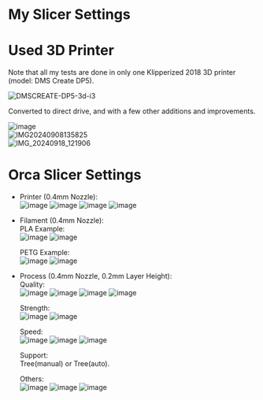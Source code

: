 # My Slicer Settings
  
# Used 3D Printer
Note that all my tests are done in only one Klipperized 2018 3D printer (model: DMS Create DP5).  
  
![DMSCREATE-DP5-3d-i3](https://github.com/user-attachments/assets/7307c003-a19e-41f0-9e40-6adc4e97f0e7)  
  
Converted to direct drive, and with a few other additions and improvements.  
  
![image](https://github.com/user-attachments/assets/e12ccbe9-76d0-4c6a-8232-c4f779447f5c)  
![IMG20240908135825](https://github.com/user-attachments/assets/ed4f3960-5f03-4b46-8f75-73bb7e4608fe)  
![IMG_20240918_121906](https://github.com/user-attachments/assets/efc006f4-d0f7-4fe9-a5c7-f296d5c17ec1)  
  
# Orca Slicer Settings 
- Printer (0.4mm Nozzle):  
![image](https://github.com/user-attachments/assets/314b1792-dc47-44b4-b1d3-70bf22fc6247)
![image](https://github.com/user-attachments/assets/9c291cb7-3ced-43b2-99a1-957bf3cfa34b)
![image](https://github.com/user-attachments/assets/b5c087fd-dde9-4f0f-83f8-5987947ca54e)
![image](https://github.com/user-attachments/assets/846887d0-2ca8-49cd-8252-936d05a90c98)  
  
- Filament (0.4mm Nozzle):  
  PLA Example:  
![image](https://github.com/user-attachments/assets/49b18474-109b-4d56-9535-1c6a2e98cc58)
![image](https://github.com/user-attachments/assets/796d3e25-1f45-43cd-825e-f8d15ca119e2)  
  
  PETG Example:  
![image](https://github.com/user-attachments/assets/020c2a65-3e3b-4407-bef5-b5973e0afb59)
![image](https://github.com/user-attachments/assets/e389a8f4-a041-4958-924c-74deef393727)  
  
- Process (0.4mm Nozzle, 0.2mm Layer Height):  
  Quality:  
![image](https://github.com/user-attachments/assets/0be663a0-a0c1-4349-952b-c1c712296af0)
![image](https://github.com/user-attachments/assets/c4db5c90-631a-4449-a5e4-f483adfaed1d)
![image](https://github.com/user-attachments/assets/08f6694e-e1d8-45d5-979d-6179f93f4888)
![image](https://github.com/user-attachments/assets/6d1412f4-05af-493e-9c94-4297c93a3845)  
  
  Strength:  
![image](https://github.com/user-attachments/assets/a28689f6-38db-40ef-8fb6-e63b65188fee)
![image](https://github.com/user-attachments/assets/d827907e-a7b1-4118-938e-1d725373f46b)  
  
  Speed:  
![image](https://github.com/user-attachments/assets/4309eab6-4475-4c7b-818f-fb465aa2e803)
![image](https://github.com/user-attachments/assets/31841ec8-ad05-4b8f-9174-8ec4abc6f820)
![image](https://github.com/user-attachments/assets/4793e5bf-81fe-414c-8872-080a9086aadc)  
  
  Support:  
Tree(manual) or Tree(auto).  
  
  Others:  
![image](https://github.com/user-attachments/assets/b88330ed-2d56-4b24-8507-e081c36969c8)
![image](https://github.com/user-attachments/assets/5b144d31-8830-4704-845f-dee8739c9d29)
![image](https://github.com/user-attachments/assets/96265dfa-2518-4545-945e-23c888baeafd)  

